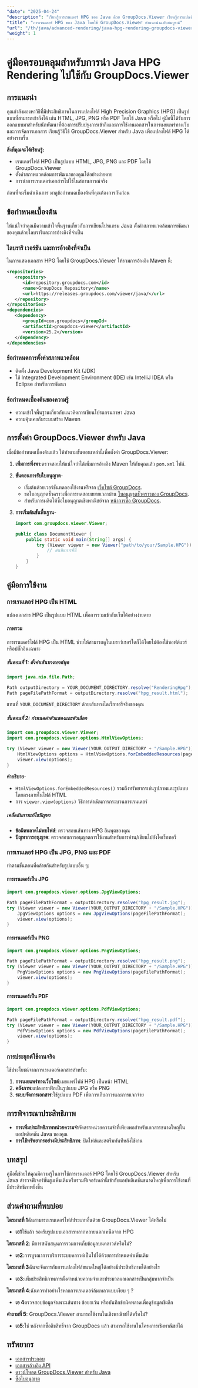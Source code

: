 ```yaml
---
"date": "2025-04-24"
"description": "เรียนรู้การเรนเดอร์ HPG ของ Java ด้วย GroupDocs.Viewer เรียนรู้การแปลงไฟล์ HPG เป็นรูปแบบ HTML, JPG, PNG และ PDF อย่างมีประสิทธิภาพ"
"title": "การเรนเดอร์ HPG ของ Java โดยใช้ GroupDocs.Viewer คำแนะนำฉบับสมบูรณ์"
"url": "/th/java/advanced-rendering/java-hpg-rendering-groupdocs-viewer-guide/"
"weight": 1
---
```


# คู่มือครอบคลุมสำหรับการนำ Java HPG Rendering ไปใช้กับ GroupDocs.Viewer

## การแนะนำ

คุณกำลังมองหาวิธีที่มีประสิทธิภาพในการแปลงไฟล์ High Precision Graphics (HPG) เป็นรูปแบบที่สามารถเข้าถึงได้ เช่น HTML, JPG, PNG หรือ PDF โดยใช้ Java หรือไม่ คู่มือนี้ได้รับการออกแบบมาสำหรับนักพัฒนาที่ต้องการปรับปรุงการเข้าถึงและการใช้งานเอกสารในการเผยแพร่ทางเว็บและการจัดการเอกสาร เรียนรู้วิธีใช้ GroupDocs.Viewer สำหรับ Java เพื่อแปลงไฟล์ HPG ได้อย่างราบรื่น

**สิ่งที่คุณจะได้เรียนรู้:**
- เรนเดอร์ไฟล์ HPG เป็นรูปแบบ HTML, JPG, PNG และ PDF โดยใช้ GroupDocs.Viewer
- ตั้งค่าสภาพแวดล้อมการพัฒนาของคุณได้อย่างง่ายดาย
- การนำการเรนเดอร์เอกสารไปใช้ในสถานการณ์จริง

ก่อนที่จะเริ่มดำเนินการ มาดูข้อกำหนดเบื้องต้นที่คุณต้องการกันก่อน

## ข้อกำหนดเบื้องต้น

ให้แน่ใจว่าคุณมีความเข้าใจพื้นฐานเกี่ยวกับการเขียนโปรแกรม Java ตั้งค่าสภาพแวดล้อมการพัฒนาของคุณด้วยไลบรารีและการอ้างอิงที่จำเป็น

### ไลบรารี เวอร์ชัน และการอ้างอิงที่จำเป็น

ในการแสดงเอกสาร HPG โดยใช้ GroupDocs.Viewer ให้รวมการอ้างอิง Maven นี้:

```xml
<repositories>
   <repository>
      <id>repository.groupdocs.com</id>
      <name>GroupDocs Repository</name>
      <url>https://releases.groupdocs.com/viewer/java/</url>
   </repository>
</repositories>
<dependencies>
   <dependency>
      <groupId>com.groupdocs</groupId>
      <artifactId>groupdocs-viewer</artifactId>
      <version>25.2</version>
   </dependency>
</dependencies>
```

### ข้อกำหนดการตั้งค่าสภาพแวดล้อม

- ติดตั้ง Java Development Kit (JDK)
- ใช้ Integrated Development Environment (IDE) เช่น IntelliJ IDEA หรือ Eclipse สำหรับการพัฒนา

### ข้อกำหนดเบื้องต้นของความรู้

- ความเข้าใจพื้นฐานเกี่ยวกับแนวคิดการเขียนโปรแกรมภาษา Java
- ความคุ้นเคยกับระบบสร้าง Maven

## การตั้งค่า GroupDocs.Viewer สำหรับ Java

เมื่อมีข้อกำหนดเบื้องต้นแล้ว ให้ทำตามขั้นตอนเหล่านี้เพื่อตั้งค่า GroupDocs.Viewer:

1. **เพิ่มการพึ่งพา**:ตรวจสอบให้แน่ใจว่าได้เพิ่มการอ้างอิง Maven ให้กับคุณแล้ว `pom.xml` ไฟล์.
2. **ขั้นตอนการรับใบอนุญาต**-
   - เริ่มต้นด้วยเวอร์ชันทดลองใช้งานฟรีจาก [เว็บไซต์ GroupDocs](https://www-groupdocs.com/).
   - ขอใบอนุญาตชั่วคราวเพื่อการทดสอบขยายเวลาผ่าน [ใบอนุญาตชั่วคราวของ GroupDocs](https://purchase-groupdocs.com/temporary-license/).
   - สำหรับการผลิตให้ซื้อใบอนุญาตเชิงพาณิชย์จาก [หน้าการซื้อ GroupDocs](https://purchase-groupdocs.com/buy).
3. **การเริ่มต้นขั้นพื้นฐาน**-

   ```java
   import com.groupdocs.viewer.Viewer;

   public class DocumentViewer {
       public static void main(String[] args) {
           try (Viewer viewer = new Viewer("path/to/your/Sample.HPG")) {
               // ดำเนินการที่นี่
           }
       }
   }
   ```

## คู่มือการใช้งาน

### การเรนเดอร์ HPG เป็น HTML

แปลงเอกสาร HPG เป็นรูปแบบ HTML เพื่อการรวมเข้ากับเว็บได้อย่างง่ายดาย

#### ภาพรวม

การเรนเดอร์ไฟล์ HPG เป็น HTML ช่วยให้สามารถดูในเบราว์เซอร์ใดก็ได้โดยไม่ต้องใช้ซอฟต์แวร์หรือปลั๊กอินเฉพาะ

##### ขั้นตอนที่ 1: ตั้งค่าเส้นทางเอาต์พุต

```java
import java.nio.file.Path;

Path outputDirectory = YOUR_DOCUMENT_DIRECTORY.resolve("RenderingHpg");
Path pageFilePathFormat = outputDirectory.resolve("hpg_result.html");
```
แทนที่ `YOUR_DOCUMENT_DIRECTORY` ด้วยเส้นทางไดเร็กทอรีจริงของคุณ

##### ขั้นตอนที่ 2: กำหนดค่าตัวแสดงและตัวเลือก

```java
import com.groupdocs.viewer.Viewer;
import com.groupdocs.viewer.options.HtmlViewOptions;

try (Viewer viewer = new Viewer(YOUR_OUTPUT_DIRECTORY + "/Sample.HPG")) {
    HtmlViewOptions options = HtmlViewOptions.forEmbeddedResources(pageFilePathFormat);
    viewer.view(options);
}
```
**คำอธิบาย**- 
- `HtmlViewOptions.forEmbeddedResources()` รวมถึงทรัพยากรเช่นรูปภาพและรูปแบบโดยตรงภายในไฟล์ HTML
- การ `viewer.view(options)` วิธีการดำเนินการกระบวนการเรนเดอร์

##### เคล็ดลับการแก้ไขปัญหา
- **ข้อผิดพลาดไม่พบไฟล์**: ตรวจสอบเส้นทาง HPG อินพุตของคุณ
- **ปัญหาการอนุญาต**: ตรวจสอบการอนุญาตการใช้งานสำหรับการอ่าน/เขียนไปยังไดเร็กทอรี

### การเรนเดอร์ HPG เป็น JPG, PNG และ PDF

ทำตามขั้นตอนที่คล้ายกันสำหรับรูปแบบอื่น ๆ:

#### การเรนเดอร์เป็น JPG

```java
import com.groupdocs.viewer.options.JpgViewOptions;

Path pageFilePathFormat = outputDirectory.resolve("hpg_result.jpg");
try (Viewer viewer = new Viewer(YOUR_OUTPUT_DIRECTORY + "/Sample.HPG")) {
    JpgViewOptions options = new JpgViewOptions(pageFilePathFormat);
    viewer.view(options);
}
```

#### การเรนเดอร์เป็น PNG

```java
import com.groupdocs.viewer.options.PngViewOptions;

Path pageFilePathFormat = outputDirectory.resolve("hpg_result.png");
try (Viewer viewer = new Viewer(YOUR_OUTPUT_DIRECTORY + "/Sample.HPG")) {
    PngViewOptions options = new PngViewOptions(pageFilePathFormat);
    viewer.view(options);
}
```

#### การเรนเดอร์เป็น PDF

```java
import com.groupdocs.viewer.options.PdfViewOptions;

Path pageFilePathFormat = outputDirectory.resolve("hpg_result.pdf");
try (Viewer viewer = new Viewer(YOUR_OUTPUT_DIRECTORY + "/Sample.HPG")) {
    PdfViewOptions options = new PdfViewOptions(pageFilePathFormat);
    viewer.view(options);
}
```

### การประยุกต์ใช้งานจริง

ใช้ประโยชน์จากการเรนเดอร์เอกสารสำหรับ:
1. **การเผยแพร่ทางเว็บไซต์**:เผยแพร่ไฟล์ HPG เป็นหน้า HTML
2. **คลังภาพ**:แปลงกราฟิกเป็นรูปแบบ JPG หรือ PNG
3. **ระบบจัดการเอกสาร**:ใช้รูปแบบ PDF เพื่อการเก็บถาวรและการแจกจ่าย

## การพิจารณาประสิทธิภาพ

- **การเพิ่มประสิทธิภาพหน่วยความจำ**จัดสรรหน่วยความจำที่เพียงพอสำหรับเอกสารขนาดใหญ่ในแอปพลิเคชัน Java ของคุณ
- **การใช้ทรัพยากรอย่างมีประสิทธิภาพ**: ปิดไฟล์และสตรีมทันทีหลังใช้งาน

## บทสรุป

คู่มือนี้ช่วยให้คุณมีความรู้ในการใช้การเรนเดอร์ HPG โดยใช้ GroupDocs.Viewer สำหรับ Java สำรวจฟีเจอร์ขั้นสูงเพิ่มเติมหรือรวมฟีเจอร์เหล่านี้เข้ากับแอปพลิเคชันขนาดใหญ่เพื่อการใช้งานที่มีประสิทธิภาพยิ่งขึ้น

## ส่วนคำถามที่พบบ่อย

**ไตรมาสที่ 1**ฉันสามารถเรนเดอร์ไฟล์ประเภทอื่นด้วย GroupDocs.Viewer ได้หรือไม่
- **เอ1**ใช่แล้ว รองรับรูปแบบเอกสารหลากหลายนอกเหนือจาก HPG

**ไตรมาสที่ 2**: มีการสนับสนุนการรวมการเก็บข้อมูลบนคลาวด์หรือไม่?
- **เอ2**:การบูรณาการบริการระบบคลาวด์เป็นไปได้ด้วยการกำหนดค่าเพิ่มเติม

**ไตรมาสที่ 3**ฉันจะจัดการกับการแปลงไฟล์ขนาดใหญ่ได้อย่างมีประสิทธิภาพได้อย่างไร
- **เอ3**:เพิ่มประสิทธิภาพการตั้งค่าหน่วยความจำและประมวลผลเอกสารเป็นกลุ่มหากจำเป็น

**ไตรมาสที่ 4**:ฉันควรทำอย่างไรหากการเรนเดอร์ล้มเหลวแบบเงียบ ๆ ?
- **เอ 4**ตรวจสอบข้อมูลจำเพาะเส้นทาง ข้อยกเว้น หรือบันทึกข้อผิดพลาดเพื่อดูข้อมูลเชิงลึก

**คำถามที่ 5**: GroupDocs.Viewer สามารถใช้งานในเชิงพาณิชย์ได้หรือไม่?
- **เอ5**:ใช่ หลังจากซื้อลิขสิทธิ์จาก GroupDocs แล้ว สามารถใช้งานในโครงการเชิงพาณิชย์ได้

## ทรัพยากร

- [เอกสารประกอบ](https://docs.groupdocs.com/viewer/java/)
- [เอกสารอ้างอิง API](https://reference.groupdocs.com/viewer/java/)
- [ดาวน์โหลด GroupDocs.Viewer สำหรับ Java](https://releases.groupdocs.com/viewer/java/)
- [ซื้อใบอนุญาต](https://purchase.groupdocs.com/buy)